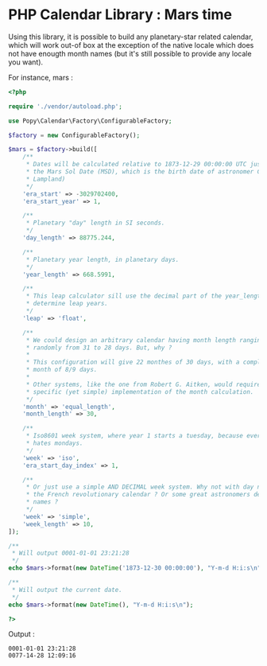 PHP Calendar Library : Mars time
================================

Using this library, it is possible to build any planetary-star related calendar, which will work
out-of box at the exception of the native locale which does not have enougth month names (but it's
still possible to provide any locale you want).

For instance, mars :

```php
<?php

require './vendor/autoload.php';

use Popy\Calendar\Factory\ConfigurableFactory;

$factory = new ConfigurableFactory();

$mars = $factory->build([
    /**
     * Dates will be calculated relative to 1873-12-29 00:00:00 UTC just like
     * the Mars Sol Date (MSD), which is the birth date of astronomer Carl Otto
     * Lampland)
     */
    'era_start' => -3029702400,
    'era_start_year' => 1,

    /**
     * Planetary "day" length in SI seconds.
     */
    'day_length' => 88775.244,

    /**
     * Planetary year length, in planetary days.
     */
    'year_length' => 668.5991,

    /**
     * This leap calculator sill use the decimal part of the year_length to
     * determine leap years.
     */
    'leap' => 'float',

    /**
     * We could design an arbitrary calendar having month length ranging
     * randomly from 31 to 28 days. But, why ?
     *
     * This configuration will give 22 monthes of 30 days, with a complementary
     * month of 8/9 days.
     *
     * Other systems, like the one from Robert G. Aitken, would require a
     * specific (yet simple) implementation of the month calculation.
     */
    'month' => 'equal_length',
    'month_length' => 30,

    /**
     * Iso8601 week system, where year 1 starts a tuesday, because everybody
     * hates mondays.
     */
    'week' => 'iso',
    'era_start_day_index' => 1,

    /**
     * Or just use a simple AND DECIMAL week system. Why not with day names from
     * the French revolutionary calendar ? Or some great astronomers derived
     * names ?
     */
    'week' => 'simple',
    'week_length' => 10,
]);

/**
 * Will output 0001-01-01 23:21:28
 */
echo $mars->format(new DateTime('1873-12-30 00:00:00'), "Y-m-d H:i:s\n");

/**
 * Will output the current date.
 */
echo $mars->format(new DateTime(), "Y-m-d H:i:s\n");

?>
```

Output :

```
0001-01-01 23:21:28
0077-14-28 12:09:16
```
